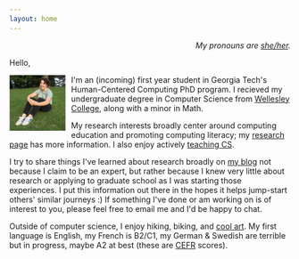 ```yaml
---
layout: home
---
```


<p style="text-align:right;"><i>My pronouns are <a href="https://pronoun.is/she">she/her</a>.</i> </p>

Hello, 

<img style="padding-right: 10px" align="left" width="20%" src="images/annabel.png">

I'm an (incoming) first year student in Georgia Tech's Human-Centered Computing PhD program. I recieved my undergraduate degree in Computer Science from [Wellesley College](https://www.wellesley.edu/cs), along with a minor in Math.

My research interests broadly center around computing education and promoting computing literacy; my [research page](https://annabelrothschild.com/research/) has more information. I also enjoy actively [teaching CS](https://annabelrothschild.com/teaching/).

I try to share things I've learned about research broadly on [my blog](https://medium.com/me/stories/public) not because I claim to be an expert, but rather because I knew very little about research or applying to graduate school as I was starting those experiences. I put this information out there in the hopes it helps jump-start others' similar journeys :) If something I've done or am working on is of interest to you, please feel free to email me and I'd be happy to chat.
 
Outside of computer science, I enjoy hiking, biking, and [cool art](https://annabelrothschild.com/personal/art/). My first language is English, my French is B2/C1, my German & Swedish are terrible but in progress, maybe A2 at best (these are [CEFR](https://en.wikipedia.org/wiki/Common_European_Framework_of_Reference_for_Languages) scores).




